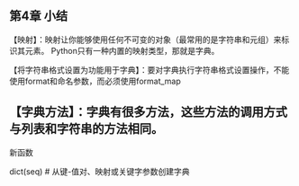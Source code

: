第4章 小结
------------------------------------
【映射】：映射让你能够使用任何不可变的对象（最常用的是字符串和元组）来标识其元素。
Python只有一种内置的映射类型，那就是字典。

【将字符串格式设置为功能用于字典】：要对字典执行字符串格式设置操作，不能使用format和命名参数，而必须使用format_map

【字典方法】：字典有很多方法，这些方法的调用方式与列表和字符串的方法相同。
----------------------------------
新函数

dict(seq)  # 从键-值对、映射或关键字参数创建字典

